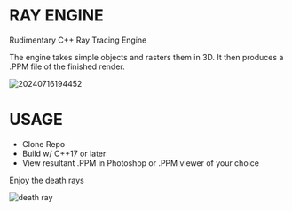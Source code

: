 # RAY ENGINE
Rudimentary C++ Ray Tracing Engine

The engine takes simple objects and rasters them in 3D. It then produces a .PPM file of the finished render.

![20240716194452](https://github.com/user-attachments/assets/c965ef4a-48ce-4ae7-bce0-eb2fab8b899e)

# USAGE
 - Clone Repo
 - Build w/ C++17 or later
 - View resultant .PPM in Photoshop or .PPM viewer of your choice

Enjoy the death rays

![death ray](https://qph.cf2.quoracdn.net/main-qimg-8dcd060064ca4041cafaaf6933f682d1)
